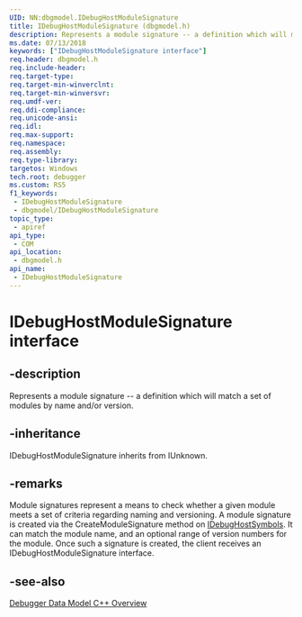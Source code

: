 ```yaml
---
UID: NN:dbgmodel.IDebugHostModuleSignature
title: IDebugHostModuleSignature (dbgmodel.h)
description: Represents a module signature -- a definition which will match a set of modules by name and/or version.
ms.date: 07/13/2018
keywords: ["IDebugHostModuleSignature interface"]
req.header: dbgmodel.h
req.include-header: 
req.target-type: 
req.target-min-winverclnt: 
req.target-min-winversvr: 
req.umdf-ver: 
req.ddi-compliance: 
req.unicode-ansi: 
req.idl: 
req.max-support: 
req.namespace: 
req.assembly: 
req.type-library: 
targetos: Windows
tech.root: debugger
ms.custom: RS5
f1_keywords:
 - IDebugHostModuleSignature
 - dbgmodel/IDebugHostModuleSignature
topic_type:
 - apiref
api_type:
 - COM
api_location:
 - dbgmodel.h
api_name:
 - IDebugHostModuleSignature
---
```


# IDebugHostModuleSignature interface


## -description

Represents a module signature -- a definition which will match a set of modules by name and/or version.

## -inheritance

IDebugHostModuleSignature inherits from IUnknown.

## -remarks

Module signatures represent a means to check whether a given module meets a set of criteria regarding naming and versioning. A module signature is created via the CreateModuleSignature method on [IDebugHostSymbols](nn-dbgmodel-idebughostsymbols.md). It can match the module name, and an optional range of version numbers for the module. Once such a signature is created, the client receives an IDebugHostModuleSignature interface.

## -see-also

[Debugger Data Model C++ Overview](/windows-hardware/drivers/debugger/data-model-cpp-overview)
